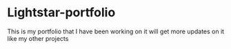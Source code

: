 # Lightstar-portfolio

This is my portfolio that I have been working on it will get more updates on it like my other projects
